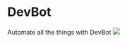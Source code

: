 # DevBot
Automate all the things with DevBot
<a href='https://teams.microsoft.com/l/chat/0/0?users=28:7e25209b-e6d5-41d7-bb40-dbcb248f9456'><img src='https://dev.botframework.com/Client/Images/Add-To-MSTeams-Buttons.png'></a>